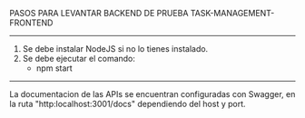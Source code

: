 PASOS PARA LEVANTAR BACKEND DE PRUEBA TASK-MANAGEMENT-FRONTEND

----------------------------------------------------------------

1. Se debe instalar NodeJS si no lo tienes instalado.
2. Se debe ejecutar el comando:
    - npm start
    
----------------------------------------------------------------

La documentacion de las APIs se encuentran configuradas con Swagger, en la ruta "http:localhost:3001/docs" dependiendo del host y port.